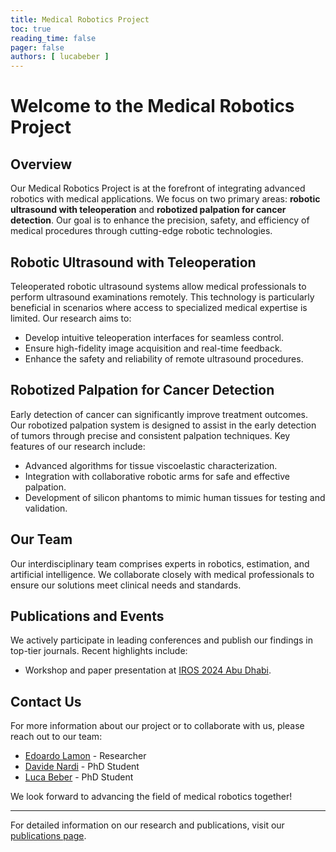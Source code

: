 ```yaml
---
title: Medical Robotics Project
toc: true
reading_time: false
pager: false
authors: [ lucabeber ]
---
```


# Welcome to the Medical Robotics Project

## Overview

Our Medical Robotics Project is at the forefront of integrating advanced robotics with medical applications. We focus on two primary areas: **robotic ultrasound with teleoperation** and **robotized palpation for cancer detection**. Our goal is to enhance the precision, safety, and efficiency of medical procedures through cutting-edge robotic technologies.

## Robotic Ultrasound with Teleoperation

Teleoperated robotic ultrasound systems allow medical professionals to perform ultrasound examinations remotely. This technology is particularly beneficial in scenarios where access to specialized medical expertise is limited. Our research aims to:

- Develop intuitive teleoperation interfaces for seamless control.
- Ensure high-fidelity image acquisition and real-time feedback.
- Enhance the safety and reliability of remote ultrasound procedures.

## Robotized Palpation for Cancer Detection

Early detection of cancer can significantly improve treatment outcomes. Our robotized palpation system is designed to assist in the early detection of tumors through precise and consistent palpation techniques. Key features of our research include:

- Advanced algorithms for tissue viscoelastic characterization.
- Integration with collaborative robotic arms for safe and effective palpation.
- Development of silicon phantoms to mimic human tissues for testing and validation.

## Our Team

Our interdisciplinary team comprises experts in robotics, estimation, and artificial intelligence. We collaborate closely with medical professionals to ensure our solutions meet clinical needs and standards.

## Publications and Events

We actively participate in leading conferences and publish our findings in top-tier journals. Recent highlights include:

- Workshop and paper presentation at [IROS 2024 Abu Dhabi](content/post/iros2024/index.md).
<!-- - Ongoing research projects and collaborations with renowned institutions. -->

## Contact Us

For more information about our project or to collaborate with us, please reach out to our team:

- [Edoardo Lamon](content/authors/edoardolamon/_index.md) - Researcher
- [Davide Nardi](content/authors/davidenardi/_index.md) - PhD Student
- [Luca Beber](content/authors/lucabeber/_index.md) - PhD Student

We look forward to advancing the field of medical robotics together!

---

For detailed information on our research and publications, visit our [publications page](content/publication/).